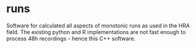 # runs
Software for calculated all aspects of monotonic runs as used in the HRA field. The existing python and R implementations are not fast enough to process 48h recordings - hence this C++ software.
